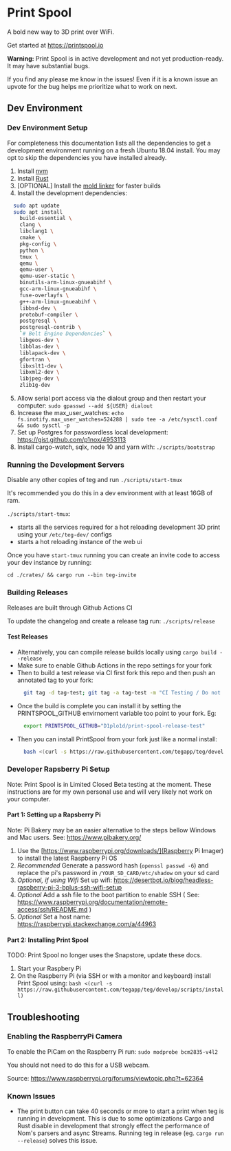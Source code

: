 # Print Spool

A bold new way to 3D print over WiFi.

Get started at https://printspool.io

**Warning:** Print Spool is in active development and not yet production-ready. It may have substantial bugs.

If you find any please me know in the issues! Even if it is a known issue an upvote for the bug helps me prioritize what to work on next.


## Dev Environment

### Dev Environment Setup

For completeness this documentation lists all the dependencies to get a development environment running on a fresh Ubuntu 18.04 install. You may opt to skip the dependencies you have installed already.

1. Install [nvm](https://github.com/creationix/nvm)
2. Install [Rust](https://rustup.rs/)
3. [OPTIONAL] Install the [mold linker](https://github.com/rui314/mold) for faster builds
3. Install the development dependencies:
  ```bash
    sudo apt update
    sudo apt install
      build-essential \
      clang \
      libclang1 \
      cmake \
      pkg-config \
      python \
      tmux \
      qemu \
      qemu-user \
      qemu-user-static \
      binutils-arm-linux-gnueabihf \
      gcc-arm-linux-gnueabihf \
      fuse-overlayfs \
      g++-arm-linux-gnueabihf \
      libbsd-dev \
      protobuf-compiler \
      postgresql \
      postgresql-contrib \
      `# Belt Engine Dependencies` \
      libgeos-dev \
      libblas-dev \
      liblapack-dev \
      gfortran \
      libxslt1-dev \
      libxml2-dev \
      libjpeg-dev \
      zlib1g-dev
  ```
5. Allow serial port access via the dialout group and then restart your computer: `sudo gpasswd --add ${USER} dialout`
6. Increase the max_user_watches: `echo fs.inotify.max_user_watches=524288 | sudo tee -a /etc/sysctl.conf && sudo sysctl -p`
8. Set up Postgres for passwordless local development: https://gist.github.com/p1nox/4953113
7. Install cargo-watch, sqlx, node 10 and yarn with: `./scripts/bootstrap`


### Running the Development Servers

Disable any other copies of teg and run `./scripts/start-tmux`

It's recommended you do this in a dev environment with at least 16GB of ram.

`./scripts/start-tmux`:

- starts all the services required for a hot reloading development 3D print using your `/etc/teg-dev/` configs
- starts a hot reloading instance of the web ui

Once you have `start-tmux` running you can create an invite code to access your dev instance by running:

`cd ./crates/ && cargo run --bin teg-invite`


### Building Releases

Releases are built through Github Actions CI

To update the changelog and create a release tag run: `./scripts/release`

#### Test Releases

- Alternatively, you can compile release builds locally using `cargo build --release`
- Make sure to enable Github Actions in the repo settings for your fork
- Then to build a test release via CI first fork this repo and then push an annotated tag to your fork:
  ```bash
    git tag -d tag-test; git tag -a tag-test -m "CI Testing / Do not Use" && git push fork -f tag-test
  ```
- Once the build is complete you can install it by setting the PRINTSPOOL_GITHUB envirnoment variable too point to your fork. Eg:
  ```bash
    export PRINTSPOOL_GITHUB="D1plo1d/print-spool-release-test"
  ```
- Then you can install PrintSpool from your fork just like a normal install:
  ```bash
    bash <(curl -s https://raw.githubusercontent.com/tegapp/teg/develop/scripts/install)
  ```

### Developer Rapsberry Pi Setup

Note: Print Spool is in Limited Closed Beta testing at the moment. These instructions are for my own personal use and will very likely not work on your computer.

#### Part 1: Setting up a Rapsberry Pi

Note: Pi Bakery may be an easier alternative to the steps bellow Windows and Mac users. See: https://www.pibakery.org/

1. Use the [https://www.raspberrypi.org/downloads/](Raspberry Pi Imager) to install the latest Raspberry Pi OS
2. *Recommended* Generate a password hash (`openssl passwd -6`) and replace the pi's password in `/YOUR_SD_CARD/etc/shadow` on your sd card
3. *Optional, if using Wifi* Set up wifi: https://desertbot.io/blog/headless-raspberry-pi-3-bplus-ssh-wifi-setup
4. *Optional* Add a ssh file to the boot partition to enable SSH ( See: https://www.raspberrypi.org/documentation/remote-access/ssh/README.md )
5. *Optional* Set a host name: https://raspberrypi.stackexchange.com/a/44963

#### Part 2: Installing Print Spool
TODO: Print Spool no longer uses the Snapstore, update these docs.

1. Start your Raspbery Pi
2. On the Raspberry Pi (via SSH or with a monitor and keyboard) install Print Spool using:
  `bash <(curl -s https://raw.githubusercontent.com/tegapp/teg/develop/scripts/install)`

## Troubleshooting

### Enabling the RaspberryPi Camera

To enable the PiCam on the Raspberry Pi run: `sudo modprobe bcm2835-v4l2`

You should not need to do this for a USB webcam.

Source: https://www.raspberrypi.org/forums/viewtopic.php?t=62364

<!--
  TODO: I think the following information is out of date and no longer necessary to configure Print Spool:

  This will default the camera to 128x96px

  To increase the resolution run:

  `v4l2-ctl --set-fmt-video=width=1920,height=1088,pixelformat=4`

  ### Raspian

  Print Spool requires Raspbian Buster. To upgrade to Raspbian Buster see:

  https://www.raspberrypi.org/blog/buster-the-new-version-of-raspbian/
-->

### Known Issues

- The print button can take 40 seconds or more to start a print when teg is running in development. This is due to some optimizations Cargo and Rust disable in development that strongly effect the performance of Nom's parsers and async Streams. Running teg in release (eg. `cargo run --release`) solves this issue.
